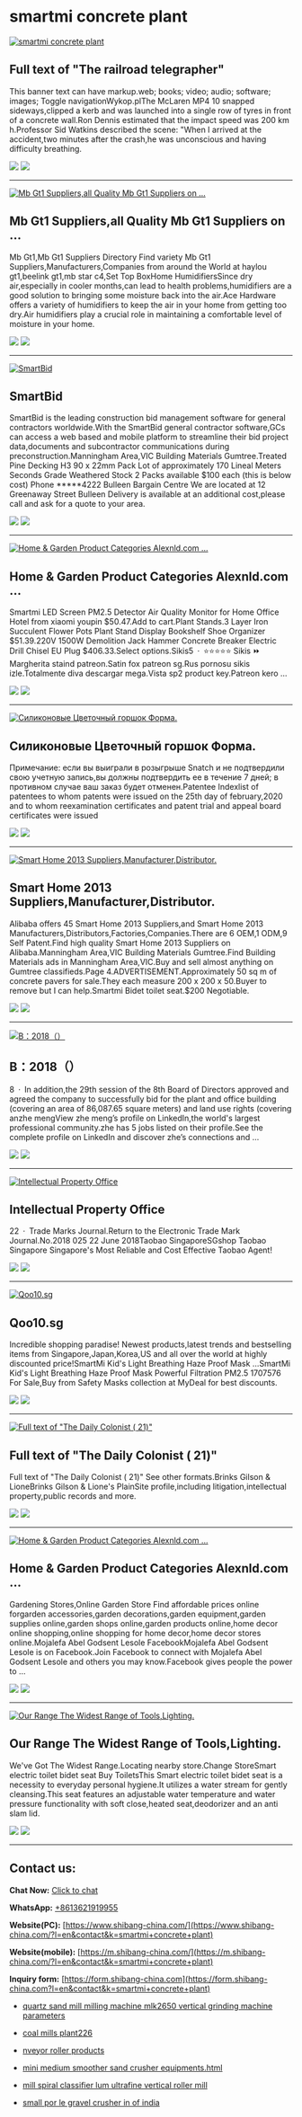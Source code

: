 # smartmi concrete plant

<a href="https://swt.shibang-china.com/?l=en&img&k=smartmi+concrete+plant" target="_blank">![smartmi concrete plant](http://static.shibang-china.com/all-800x300/1140.jpg)</a>

## Full text of &quot;The railroad telegrapher&quot;
This banner text can have markup.web; books; video; audio; software; images; Toggle navigationWykop.plThe McLaren MP4 10 snapped sideways,clipped a kerb and was launched into a single row of tyres in front of a concrete wall.Ron Dennis estimated that the impact speed was 200 km h.Professor Sid Watkins described the scene: &quot;When I arrived at the accident,two minutes after the crash,he was unconscious and having difficulty breathing.


<a href="https://whatsapp.shibangsoft.com/WhatsApp.php" target="_blank" title="WhatsApp">![](http://static.shibang-china.com/icon/whatsapp.png)</a> <a href="https://swt.shibang-china.com/?l=en&icon&k=smartmi+concrete+plant" target="_blank">![](http://static.shibang-china.com/icon/chat-en.png)</a>

---

<a href="https://swt.shibang-china.com/?l=en&img&k=smartmi+concrete+plant" target="_blank">![Mb Gt1 Suppliers,all Quality Mb Gt1 Suppliers on …](http://static.shibang-china.com/all-800x300/924.jpg)</a>

## Mb Gt1 Suppliers,all Quality Mb Gt1 Suppliers on …
Mb Gt1,Mb Gt1 Suppliers Directory Find variety Mb Gt1 Suppliers,Manufacturers,Companies from around the World at haylou gt1,beelink gt1,mb star c4,Set Top BoxHome HumidifiersSince dry air,especially in cooler months,can lead to health problems,humidifiers are a good solution to bringing some moisture back into the air.Ace Hardware offers a variety of humidifiers to keep the air in your home from getting too dry.Air humidifiers play a crucial role in maintaining a comfortable level of moisture in your home.


<a href="https://whatsapp.shibangsoft.com/WhatsApp.php" target="_blank" title="WhatsApp">![](http://static.shibang-china.com/icon/whatsapp.png)</a> <a href="https://swt.shibang-china.com/?l=en&icon&k=smartmi+concrete+plant" target="_blank">![](http://static.shibang-china.com/icon/chat-en.png)</a>

---

<a href="https://swt.shibang-china.com/?l=en&img&k=smartmi+concrete+plant" target="_blank">![SmartBid](http://static.shibang-china.com/all-800x300/1419.jpg)</a>

## SmartBid
SmartBid is the leading construction bid management software for general contractors worldwide.With the SmartBid general contractor software,GCs can access a web based and mobile platform to streamline their bid project data,documents and subcontractor communications during preconstruction.Manningham Area,VIC Building Materials Gumtree.Treated Pine Decking H3 90 x 22mm Pack Lot of approximately 170 Lineal Meters Seconds Grade Weathered Stock 2 Packs available $100 each (this is below cost) Phone *****4222 Bulleen Bargain Centre We are located at 12 Greenaway Street Bulleen Delivery is available at an additional cost,please call and ask for a quote to your area.


<a href="https://whatsapp.shibangsoft.com/WhatsApp.php" target="_blank" title="WhatsApp">![](http://static.shibang-china.com/icon/whatsapp.png)</a> <a href="https://swt.shibang-china.com/?l=en&icon&k=smartmi+concrete+plant" target="_blank">![](http://static.shibang-china.com/icon/chat-en.png)</a>

---

<a href="https://swt.shibang-china.com/?l=en&img&k=smartmi+concrete+plant" target="_blank">![Home &amp; Garden Product Categories Alexnld.com …](http://static.shibang-china.com/all-800x300/506.jpg)</a>

## Home &amp; Garden Product Categories Alexnld.com …
Smartmi LED Screen PM2.5 Detector Air Quality Monitor for Home Office Hotel from xiaomi youpin $50.47.Add to cart.Plant Stands.3 Layer Iron Succulent Flower Pots Plant Stand Display Bookshelf Shoe Organizer $51.39.220V 1500W Demolition Jack Hammer Concrete Breaker Electric Drill Chisel EU Plug $406.33.Select options.Sikis5&ensp;&#0183;&ensp;⭐⭐⭐⭐⭐ Sikis ⏩ Margherita staind patreon.Satin fox patreon sg.Rus pornosu sikis izle.Totalmente diva descargar mega.Vista sp2 product key.Patreon kero …


<a href="https://whatsapp.shibangsoft.com/WhatsApp.php" target="_blank" title="WhatsApp">![](http://static.shibang-china.com/icon/whatsapp.png)</a> <a href="https://swt.shibang-china.com/?l=en&icon&k=smartmi+concrete+plant" target="_blank">![](http://static.shibang-china.com/icon/chat-en.png)</a>

---

<a href="https://swt.shibang-china.com/?l=en&img&k=smartmi+concrete+plant" target="_blank">![Силиконовые Цветочный горшок Форма.](http://static.shibang-china.com/all-800x300/421.jpg)</a>

## Силиконовые Цветочный горшок Форма.
Примечание: если вы выиграли в розыгрыше Snatch и не подтвердили свою учетную запись,вы должны подтвердить ее в течение 7 дней; в противном случае ваш заказ будет отменен.Patentee Indexlist of patentees to whom patents were issued on the 25th day of february,2020 and to whom reexamination certificates and patent trial and appeal board certificates were issued


<a href="https://whatsapp.shibangsoft.com/WhatsApp.php" target="_blank" title="WhatsApp">![](http://static.shibang-china.com/icon/whatsapp.png)</a> <a href="https://swt.shibang-china.com/?l=en&icon&k=smartmi+concrete+plant" target="_blank">![](http://static.shibang-china.com/icon/chat-en.png)</a>

---

<a href="https://swt.shibang-china.com/?l=en&img&k=smartmi+concrete+plant" target="_blank">![Smart Home 2013 Suppliers,Manufacturer,Distributor.](http://static.shibang-china.com/all-800x300/1057.jpg)</a>

## Smart Home 2013 Suppliers,Manufacturer,Distributor.
Alibaba offers 45 Smart Home 2013 Suppliers,and Smart Home 2013 Manufacturers,Distributors,Factories,Companies.There are 6 OEM,1 ODM,9 Self Patent.Find high quality Smart Home 2013 Suppliers on Alibaba.Manningham Area,VIC Building Materials Gumtree.Find Building Materials ads in Manningham Area,VIC.Buy and sell almost anything on Gumtree classifieds.Page 4.ADVERTISEMENT.Approximately 50 sq m of concrete pavers for sale.They each measure 200 x 200 x 50.Buyer to remove but I can help.Smartmi Bidet toilet seat.$200 Negotiable.


<a href="https://whatsapp.shibangsoft.com/WhatsApp.php" target="_blank" title="WhatsApp">![](http://static.shibang-china.com/icon/whatsapp.png)</a> <a href="https://swt.shibang-china.com/?l=en&icon&k=smartmi+concrete+plant" target="_blank">![](http://static.shibang-china.com/icon/chat-en.png)</a>

---

<a href="https://swt.shibang-china.com/?l=en&img&k=smartmi+concrete+plant" target="_blank">![B：2018（）](http://static.shibang-china.com/all-800x300/1398.jpg)</a>

## B：2018（）
8&ensp;&#0183;&ensp;In addition,the 29th session of the 8th Board of Directors approved and agreed the company to successfully bid for the plant and office building (covering an area of 86,087.65 square meters) and land use rights (covering anzhe mengView zhe meng’s profile on LinkedIn,the world's largest professional community.zhe has 5 jobs listed on their profile.See the complete profile on LinkedIn and discover zhe’s connections and …


<a href="https://whatsapp.shibangsoft.com/WhatsApp.php" target="_blank" title="WhatsApp">![](http://static.shibang-china.com/icon/whatsapp.png)</a> <a href="https://swt.shibang-china.com/?l=en&icon&k=smartmi+concrete+plant" target="_blank">![](http://static.shibang-china.com/icon/chat-en.png)</a>

---

<a href="https://swt.shibang-china.com/?l=en&img&k=smartmi+concrete+plant" target="_blank">![Intellectual Property Office](http://static.shibang-china.com/all-800x300/442.jpg)</a>

## Intellectual Property Office
22&ensp;&#0183;&ensp;Trade Marks Journal.Return to the Electronic Trade Mark Journal.No.2018 025 22 June 2018Taobao SingaporeSGshop Taobao Singapore Singapore's Most Reliable and Cost Effective Taobao Agent!


<a href="https://whatsapp.shibangsoft.com/WhatsApp.php" target="_blank" title="WhatsApp">![](http://static.shibang-china.com/icon/whatsapp.png)</a> <a href="https://swt.shibang-china.com/?l=en&icon&k=smartmi+concrete+plant" target="_blank">![](http://static.shibang-china.com/icon/chat-en.png)</a>

---

<a href="https://swt.shibang-china.com/?l=en&img&k=smartmi+concrete+plant" target="_blank">![Qoo10.sg](http://static.shibang-china.com/all-800x300/1462.jpg)</a>

## Qoo10.sg
Incredible shopping paradise! Newest products,latest trends and bestselling items from Singapore,Japan,Korea,US and all over the world at highly discounted price!SmartMi Kid's Light Breathing Haze Proof Mask …SmartMi Kid's Light Breathing Haze Proof Mask Powerful Filtration PM2.5 1707576 For Sale,Buy from Safety Masks collection at MyDeal for best discounts.


<a href="https://whatsapp.shibangsoft.com/WhatsApp.php" target="_blank" title="WhatsApp">![](http://static.shibang-china.com/icon/whatsapp.png)</a> <a href="https://swt.shibang-china.com/?l=en&icon&k=smartmi+concrete+plant" target="_blank">![](http://static.shibang-china.com/icon/chat-en.png)</a>

---

<a href="https://swt.shibang-china.com/?l=en&img&k=smartmi+concrete+plant" target="_blank">![Full text of &quot;The Daily Colonist ( 21)&quot;](http://static.shibang-china.com/all-800x300/556.jpg)</a>

## Full text of &quot;The Daily Colonist ( 21)&quot;
Full text of &quot;The Daily Colonist ( 21)&quot; See other formats.Brinks Gilson &amp; LioneBrinks Gilson &amp; Lione's PlainSite profile,including litigation,intellectual property,public records and more.


<a href="https://whatsapp.shibangsoft.com/WhatsApp.php" target="_blank" title="WhatsApp">![](http://static.shibang-china.com/icon/whatsapp.png)</a> <a href="https://swt.shibang-china.com/?l=en&icon&k=smartmi+concrete+plant" target="_blank">![](http://static.shibang-china.com/icon/chat-en.png)</a>

---

<a href="https://swt.shibang-china.com/?l=en&img&k=smartmi+concrete+plant" target="_blank">![Home &amp; Garden Product Categories Alexnld.com …](http://static.shibang-china.com/all-800x300/531.jpg)</a>

## Home &amp; Garden Product Categories Alexnld.com …
Gardening Stores,Online Garden Store Find affordable prices online forgarden accessories,garden decorations,garden equipment,garden supplies online,garden shops online,garden products online,home decor online shopping,online shopping for home decor,home decor stores online.Mojalefa Abel Godsent Lesole FacebookMojalefa Abel Godsent Lesole is on Facebook.Join Facebook to connect with Mojalefa Abel Godsent Lesole and others you may know.Facebook gives people the power to …


<a href="https://whatsapp.shibangsoft.com/WhatsApp.php" target="_blank" title="WhatsApp">![](http://static.shibang-china.com/icon/whatsapp.png)</a> <a href="https://swt.shibang-china.com/?l=en&icon&k=smartmi+concrete+plant" target="_blank">![](http://static.shibang-china.com/icon/chat-en.png)</a>

---

<a href="https://swt.shibang-china.com/?l=en&img&k=smartmi+concrete+plant" target="_blank">![Our Range The Widest Range of Tools,Lighting.](http://static.shibang-china.com/all-800x300/1265.jpg)</a>

## Our Range The Widest Range of Tools,Lighting.
We've Got The Widest Range.Locating nearby store.Change StoreSmart electric toilet bidet seat Buy ToiletsThis Smart electric toilet bidet seat is a necessity to everyday personal hygiene.It utilizes a water stream for gently cleansing.This seat features an adjustable water temperature and water pressure functionality with soft close,heated seat,deodorizer and an anti slam lid.


<a href="https://whatsapp.shibangsoft.com/WhatsApp.php" target="_blank" title="WhatsApp">![](http://static.shibang-china.com/icon/whatsapp.png)</a> <a href="https://swt.shibang-china.com/?l=en&icon&k=smartmi+concrete+plant" target="_blank">![](http://static.shibang-china.com/icon/chat-en.png)</a>

---
## Contact us:

**Chat Now:** [Click to chat](https://swt.shibang-china.com?l=en&contact&k=smartmi+concrete+plant)

**WhatsApp:**  [+8613621919955](https://whatsapp.shibangsoft.com/WhatsApp.php)

**Website(PC):** [https://www.shibang-china.com/](https://www.shibang-china.com/?l=en&contact&k=smartmi+concrete+plant)

**Website(mobile):** [https://m.shibang-china.com/](https://m.shibang-china.com/?l=en&contact&k=smartmi+concrete+plant)

**Inquiry form:** [https://form.shibang-china.com](https://form.shibang-china.com?l=en&contact&k=smartmi+concrete+plant)

* [quartz sand mill milling machine mlk2650 vertical grinding machine parameters](../142/quartz%20sand%20mill%20milling%20machine%20mlk2650%20vertical%20grinding%20machine%20parameters.md)

* [coal mills plant226](../146/coal%20mills%20plant226.md)

* [nveyor roller products](../142/nveyor%20roller%20products.md)

* [mini medium smoother sand crusher equipments.html](../150/mini%20medium%20smoother%20sand%20crusher%20equipments.html.md)

* [mill spiral classifier lum ultrafine vertical roller mill](../147/mill%20spiral%20classifier%20lum%20ultrafine%20vertical%20roller%20mill.md)

* [small por le gravel crusher in of india](../145/small%20por%20le%20gravel%20crusher%20in%20of%20india.md)
